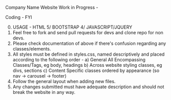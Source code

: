 Company Name Website 
Work in Progress -

Coding - FYI

0) USAGE - HTML 5/ BOOTSTRAP 4/ JAVASCRIPT/JQUERY
1) Feel free to fork and send pull requests for devs and clone repo for non devs. 
2) Please check documentation of above if there's confusion regarding any classes/elements.
3) All styles must be defined in styles.css, named descriptively and placed according to the following order -
    a) General All Encompassing Classes/Tags, eg body, headings
    b) Across website styling classes, eg divs, sections
    c) Content Specific classes ordered by appearance (so nav -> carousel -> footer)
4) Follow the general layout when adding new files.
5) Any changes submitted must have adequate description and should not break the website in any way.
